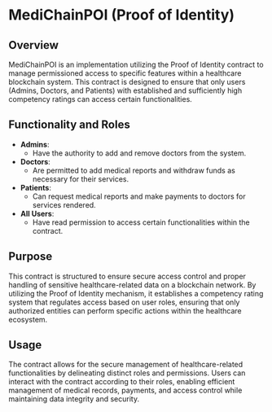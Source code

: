 # MediChainPOI (Proof of Identity)

## Overview

MediChainPOI is an implementation utilizing the Proof of Identity contract to manage permissioned access to specific features within a healthcare blockchain system. This contract is designed to ensure that only users (Admins, Doctors, and Patients) with established and sufficiently high competency ratings can access certain functionalities.

## Functionality and Roles

- **Admins**:
  - Have the authority to add and remove doctors from the system.
- **Doctors**:
  - Are permitted to add medical reports and withdraw funds as necessary for their services.
- **Patients**:
  - Can request medical reports and make payments to doctors for services rendered.
- **All Users**:
  - Have read permission to access certain functionalities within the contract.

## Purpose

This contract is structured to ensure secure access control and proper handling of sensitive healthcare-related data on a blockchain network. By utilizing the Proof of Identity mechanism, it establishes a competency rating system that regulates access based on user roles, ensuring that only authorized entities can perform specific actions within the healthcare ecosystem.

## Usage

The contract allows for the secure management of healthcare-related functionalities by delineating distinct roles and permissions. Users can interact with the contract according to their roles, enabling efficient management of medical records, payments, and access control while maintaining data integrity and security.

